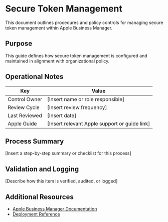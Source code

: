 # Secure Token Management

This document outlines procedures and policy controls for managing secure token management within Apple Business Manager.

## Purpose

This guide defines how secure token management is configured and maintained in alignment with organizational policy.

## Operational Notes

Key            | Value
---------------|---------------------------------------------------------------
Control Owner  | [Insert name or role responsible]
Review Cycle   | [Insert review frequency]
Last Reviewed  | [Insert date]
Apple Guide    | [Insert relevant Apple support or guide link]

## Process Summary

[Insert a step-by-step summary or checklist for this process]

## Validation and Logging

[Describe how this item is verified, audited, or logged]

## Additional Resources

- [Apple Business Manager Documentation](https://support.apple.com/guide/apple-business-manager/welcome/web)
- [Deployment Reference](https://support.apple.com/en-us/guide/deployment/welcome/web)
